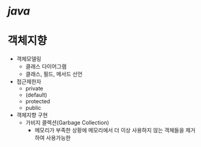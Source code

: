 # _java_
# 객체지향
  + 객체모델링
    + 클래스 다이어그램
    + 클래스, 필드, 메서드 선언
  + 접근제한자
    + private
    + (default)
    + protected
    + public
  + 객체지향 구현
    + 가비지 콜렉션(Garbage Collection)
      + 메모리가 부족한 상황에 메모리에서 더 이상 사용하지 않는 객체들을 제거하여 사용가능한 
